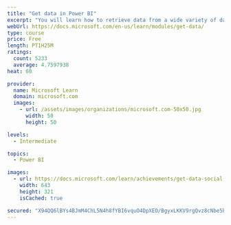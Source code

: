 ```yaml
---
title: "Get data in Power BI"
excerpt: "You will learn how to retrieve data from a wide variety of data sources, including Microsoft Excel, relational databases, and NoSQL data stores. You will also learn how to improve performance while retrieving data."
webUrl: https://docs.microsoft.com/en-us/learn/modules/get-data/
type: course
price: Free
length: PT1H25M
ratings:
  count: 5233
  average: 4.7597938
heat: 60

provider:
  name: Microsoft Learn
  domain: microsoft.com
  images:
    - url: /assets/images/organizations/microsoft.com-50x50.jpg
      width: 50
      height: 50

levels:
  - Intermediate

topics:
  - Power BI

images:
  - url: https://docs.microsoft.com/learn/achievements/get-data-social.png
    width: 643
    height: 321
    isCached: true

secured: "X94QQ6lBYs4BJmM4ChL5N4h8fYBI6vquO4DpXEO/BgyxLKKV9rgQvz8cNbe5hKXCglfCWgeuysIgi35OOI9vRecU8LlDL7vYrKG4PYmbABLT4L2zH7p+KDdZ0EIdFAU2mO74zZs3PkT5/TQuMuIktR4TUGdB0KTvRRLm//eK4K5h1oQkf5r10CFyCGKiNedJrvKOh1BONDVdJtgEW0VpRdzjnrZHsbOWOuOn9znnfwNAXTct1rrAcASixLz68Slhl2kXDAldFiNTF+IHwlqleWCvasHOw4R5e60mRM+//CX5u9y0xuFRbepP86IT3GgvNV1gyix0jtma4hbuUTR1ZvfHGs+m542oMyFLCIYZfHNfKS+XC2n3bn/ODfdkmiihVPWKJfFfYdyElBG4JpQ33UkyUctN3hvEGNaIrA5gZy0=;A4xTTDz5i3/JZXlGChGdaA=="
---
```


